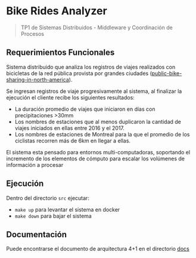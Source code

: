 # Bike Rides Analyzer

> TP1 de Sistemas Distribuidos - Middleware y Coordinación de Procesos

## Requerimientos Funcionales

Sistema distribuido que analiza los registros de viajes realizados con bicicletas de la red pública provista por grandes ciudades ([public-bike-sharing-in-north-america](https://www.kaggle.com/datasets/jeanmidev/public-bike-sharing-in-north-america)).

Se ingresan registros de viaje progresivamente al sistema, al finalizar la ejecución el cliente recibe los siguientes resultados:

- La duración promedio de viajes que iniciaron en días con precipitaciones >30mm
- Los nombres de estaciones que al menos duplicaron la cantidad de viajes iniciados en ellas entre 2016 y el 2017.
- Los nombres de estaciones de Montreal para la que el promedio de los ciclistas recorren más de 6km en llegar a ellas.

El sistema esta pensado para entornos multi-computadoras, soportando el incremento de los elementos de cómputo para escalar los volúmenes de información a procesar

## Ejecución

Dentro del directorio `src` ejecutar:

- `make up` para levantar el sistema en docker
- `make down` para bajar el sistema

## Documentación

Puede encontrarse el documento de arquitectura 4+1 en el directorio [docs](/docs/README.md)
